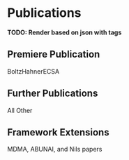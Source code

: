 # Publications

**TODO: Render based on json with tags**

## Premiere Publication

BoltzHahnerECSA

## Further Publications

All Other

## Framework Extensions

MDMA, ABUNAI, and Nils papers

<script setup>
import {parseBibFile} from "bibtex";
const result = parseBibFile('@article{sample1,title={sample title}}');
console.log(result);
</script>
